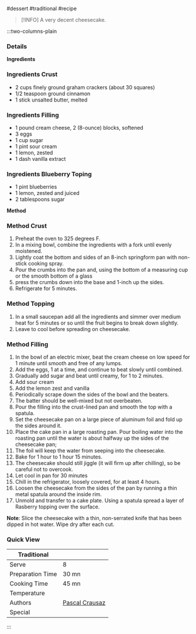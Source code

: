 #dessert #traditional #recipe

> [!INFO]
> A very decent cheesecake.

:::two-columns-plain

### Details
**Ingredients**

### Ingredients Crust

- 2 cups finely ground graham crackers (about 30 squares)
- 1/2 teaspoon ground cinnamon
- 1 stick unsalted butter, melted

### Ingredients Filling

- 1 pound cream cheese, 2 (8-ounce) blocks, softened
- 3 eggs
- 1 cup sugar
- 1 pint sour cream
- 1 lemon, zested
- 1 dash vanilla extract

### Ingredients Blueberry Toping

- 1 pint blueberries
- 1 lemon, zested and juiced
- 2 tablespoons sugar


**Method**

### Method Crust

1. Preheat the oven to 325 degrees F.
2. In a mixing bowl, combine the ingredients with a fork until evenly moistened.
3. Lightly coat the bottom and sides of an 8-inch springform pan with non-stick cooking spray.
4. Pour the crumbs into the pan and, using the bottom of a measuring cup or the smooth bottom of a glass
5. press the crumbs down into the base and 1-inch up the sides.
6. Refrigerate for 5 minutes.

### Method Topping

1. In a small saucepan add all the ingredients and simmer over medium heat for 5 minutes or so until the fruit begins to break down slightly.
2. Leave to cool before spreading on cheesecake.

### Method Filling

1. In the bowl of an electric mixer, beat the cream cheese on low speed for 1 minute until smooth and free of any lumps.
2. Add the eggs, 1 at a time, and continue to beat slowly until combined.
3. Gradually add sugar and beat until creamy, for 1 to 2 minutes.
4. Add sour cream
5. Add the lemon zest and vanilla
6. Periodically scrape down the sides of the bowl and the beaters.
7. The batter should be well-mixed but not overbeaten.
8. Pour the filling into the crust-lined pan and smooth the top with a spatula.
9. Set the cheesecake pan on a large piece of aluminum foil and fold up the sides around it.
10. Place the cake pan in a large roasting pan. Pour boiling water into the roasting pan until the water is about halfway up the sides of the cheesecake pan;
11. The foil will keep the water from seeping into the cheesecake.
12. Bake for 1 hour to 1 hour 15 minutes.
13. The cheesecake should still jiggle (it will firm up after chilling), so be careful not to overcook.
14. Let cool in pan for 30 minutes
15. Chill in the refrigerator, loosely covered, for at least 4 hours.
16. Loosen the cheesecake from the sides of the pan by running a thin metal spatula around the inside rim.
17. Unmold and transfer to a cake plate. Using a spatula spread a layer of Rasberry topping over the surface.

**Note**: Slice the cheesecake with a thin, non-serrated knife that has been dipped in hot water. Wipe dry after each cut.



### Quick View
| Traditional      |                                                |
| ---------------- | ---------------------------------------------- |
| Serve            | 8                                              |
| Preparation Time | 30 mn                                          |
| Cooking Time     | 45 mn                                          |
| Temperature      |                                                |
| Authors          | [Pascal Crausaz](mailto:pascal@askpascal.com)  |
| Special          |                                                |

:::

